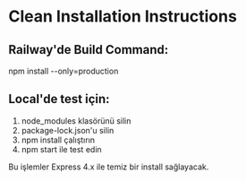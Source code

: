 # Clean Installation Instructions

## Railway'de Build Command:
npm install --only=production

## Local'de test için:
1. node_modules klasörünü silin
2. package-lock.json'u silin  
3. npm install çalıştırın
4. npm start ile test edin

Bu işlemler Express 4.x ile temiz bir install sağlayacak.